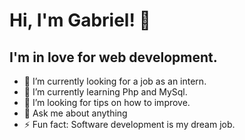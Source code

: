 # Hi, I'm Gabriel!  👋 

## I'm in love for web development. 

- 🔭 I’m currently looking for a job as an intern.
- 🌱 I’m currently learning Php and MySql.
- 🤔 I’m looking for tips on how to improve.
- 💬 Ask me about anything
- ⚡ Fun fact: Software development is my dream job. 

